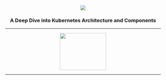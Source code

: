 <h1 align="center">
    <img src="https://readme-typing-svg.herokuapp.com/?font=Righteous&size=35&center=true&vCenter=true&width=500&height=70&duration=4000&lines=Mastering+Kubernetes!;" />
</h1>

<h3 align="center">A Deep Dive into Kubernetes Architecture and Components</h3>

 <hr/>
 
<div align="center">
    <img src="https://skillicons.dev/icons?i=kubernetes" width="150" height="120" /><br>
</div>


<hr/>





